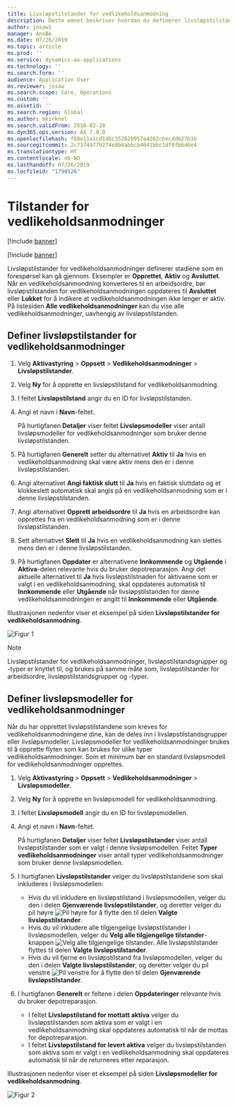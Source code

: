 ```yaml
---
title: Livsløpstilstander for vedlikeholdsanmodning
description: Dette emnet beskriver hvordan du definerer livsløpstilstander for vedlikeholdsanmodninger i Aktivastyring.
author: josaw1
manager: AnnBe
ms.date: 07/26/2019
ms.topic: article
ms.prod: ''
ms.service: dynamics-ax-applications
ms.technology: ''
ms.search.form: ''
audience: Application User
ms.reviewer: josaw
ms.search.scope: Core, Operations
ms.custom: ''
ms.assetid: ''
ms.search.region: Global
ms.author: mkirknel
ms.search.validFrom: 2016-02-28
ms.dyn365.ops.version: AX 7.0.0
ms.openlocfilehash: f68e11a1cd14bc35282b957a4262cbecdd627b3b
ms.sourcegitcommit: 2c73749779274e0b0abbcb4041bbc1df0fb6d6e4
ms.translationtype: HT
ms.contentlocale: nb-NO
ms.lasthandoff: 07/26/2019
ms.locfileid: "1790526"
---
```

# <a name="maintenance-request-states"></a>Tilstander for vedlikeholdsanmodninger

[!include [banner](../../includes/banner.md)]

[!include [banner](../../includes/preview-banner.md)]


Livsløpstilstander for vedlikeholdsanmodninger definerer stadiene som en forespørsel kan gå gjennom. Eksempler er **Opprettet**, **Aktiv** og **Avsluttet**. Når en vedlikeholdsanmondning konverteres til en arbeidsordre, bør livsløpstilstanden for vedlikeholdsanmodningen oppdateres til **Avsluttet** eller **Lukket** for å indikere at vedlikeholdsanmodningen ikke lenger er aktiv. På listesiden **Alle vedlikeholdsanmodninger** kan du vise alle vedlikeholdsanmodninger, uavhengig av livsløpstilstanden.

## <a name="set-up-maintenance-request-lifecycle-states"></a>Definer livsløpstilstander for vedlikeholdsanmodninger

1. Velg **Aktivastyring** \> **Oppsett** \> **Vedlikeholdsanmodninger** \> **Livsløpstilstander**.
2. Velg **Ny** for å opprette en livsløpstilstand for vedlikeholdsanmodning.
3. I feltet **Livsløpstilstand** angir du en ID for livsløpstilstanden.
4. Angi et navn i **Navn**-feltet.

    På hurtigfanen **Detaljer** viser feltet **Livsløpsmodeller** viser antall livsløpsmodeller for vedlikeholdsanmodninger som bruker denne livsløpstilstanden.

5. På hurtigfanen **Generelt** setter du alternativet **Aktiv** til **Ja** hvis en vedlikeholdsanmodning skal være aktiv mens den er i denne livsløpstilstanden.
6. Angi alternativet **Angi faktisk slutt** til **Ja** hvis en faktisk sluttdato og et klokkeslett automatisk skal angis på en vedlikeholdsanmodning som er i denne livsløpstilstanden.
7. Angi alternativet **Opprett arbeidsordre** til **Ja** hvis en arbeidsordre kan opprettes fra en vedlikeholdsanmodning som er i denne livsløpstilstanden.
8. Sett alternativet **Slett** til **Ja** hvis en vedlikeholdsanmodning kan slettes mens den er i denne livsløpstilstanden.
9. På hurtigfanen **Oppdater** er alternativene **Innkommende** og **Utgående** i **Aktiva**-delen relevante hvis du bruker depotreparasjon. Angi det aktuelle alternativet til **Ja** hvis livsløpstilstnaden for aktivaene som er valgt i en vedlikeholdsanmodning, skal oppdateres automatisk til **Innkommende** eller **Utgående** når livsløpstilstanden for denne vedlikeholdsanmodningen er angitt til **Innkommende** eller **Utgående**.

Illustrasjonen nedenfor viser et eksempel på siden **Livsløpstilstander for vedlikeholdsanmodning**.

![Figur 1](media/02-setup-for-requests.png)

> [!NOTE]
> Livsløpstilstander for vedlikeholdsanmodninger, livsløpstilstandsgrupper og -typer er knyttet til, og brukes på samme måte som, livsløpstilstander for arbeidsordre, livsløpstilstandsgrupper og -typer. 

## <a name="set-up-maintenance-request-lifecycle-models"></a>Definer livsløpsmodeller for vedlikeholdsanmodninger

Når du har opprettet livsløpstilstandene som kreves for vedlikeholdsanmodningene dine, kan de deles inn i livsløpstilstandsgrupper eller livsløpsmodeller. Livsløpsmodeller for vedlikeholdsanmodninger brukes til å opprette flyten som kan brukes for ulike typer vedlikeholdsanmodninger. Som et minimum bør en standard livsløpsmodell for vedlikeholdsanmodninger opprettes.

1. Velg **Aktivastyring** \> **Oppsett** \> **Vedlikeholdsanmodninger** \> **Livsløpsmodeller**.
2. Velg **Ny** for å opprette en livsløpsmodell for vedlikeholdsanmodning.
3. I feltet **Livsløpsmodell** angir du en ID for livsløpsmodellen.
4. Angi et navn i **Navn**-feltet.

    På hurtigfanen **Detaljer** viser feltet **Livsløpstilstander** viser antall livsløpstilstander som er valgt i denne livsløpsmodellen. Feltet **Typer vedlikeholdsanmodninger** viser antall typer vedlikeholdsanmodninger som bruker denne livsløpsmodellen.

5. I hurtigfanen **Livsløpstilstander** velger du livsløpstilstandene som skal inkluderes i livsløpsmodellen:

    - Hvis du vil inkludere en livsløpstilstand i livsløpsmodellen, velger du den i delen **Gjenværende livsløpstilstander**, og deretter velger du pil høyre ![Pil høyre](media/03-setup-for-requests.png) for å flytte den til delen **Valgte livsløpstilstander**.
    - Hvis du vil inkludere alle tilgjengelige livsløpstilstander i livsløpsmodellen, velger du **Velg alle tilgjengelige tilstander**-knappen ![Velg alle tilgjengelige tilstander](media/04-setup-for-requests.png). Alle livsløpstilstander flyttes til delen **Valgte livsløpstilstander**.
    - Hvis du vil fjerne en livsløpstilstand fra livsløpsmodellen, velger du den i delen **Valgte livsløpstilstander**, og deretter velger du pil venstre ![Pil venstre](media/05-setup-for-requests.png) for å flytte den til delen **Gjenværende livsløpstilstander**.

6. I hurtigfanen **Generelt** er feltene i delen **Oppdateringer** relevante hvis du bruker depotreparasjon.

    - I feltet **Livsløpstilstand for mottatt aktiva** velger du livsløpstilstanden som aktiva som er valgt i en vedlikeholdsanmodning skal oppdateres automatisk til når de mottas for depotreparasjon.
    - I feltet **Livsløpstilstand for levert aktiva** velger du livsløpstilstanden som aktiva som er valgt i en vedlikeholdsanmodning skal oppdateres automatisk til når de returneres etter reparasjon.

Illustrasjonen nedenfor viser et eksempel på siden **Livsløpsmodeller for vedlikeholdsanmodning**.

![Figur 2](media/06-setup-for-requests.png)

